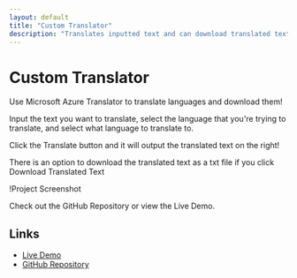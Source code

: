 ```yaml
---
layout: default
title: "Custom Translator"
description: "Translates inputted text and can download translated text"
---
```


# Custom Translator

Use Microsoft Azure Translator to translate languages and download them!

Input the text you want to translate, select the language that you're trying to translate, and select what language to translate to.

Click the Translate button and it will output the translated text on the right!

There is an option to download the translated text as a txt file if you click Download Translated Text

!Project Screenshot

Check out the GitHub Repository or view the Live Demo.

## Links

- <a href="https://custom-translator.vercel.app/" target="_blank">Live Demo</a>
- <a href="https://github.com/JKP43/custom_translator" target="_blank">GitHub Repository</a>
